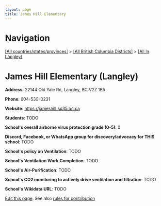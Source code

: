 ```yaml
---
layout: page
title: James Hill Elementary
---
```

# Navigation

[[All countries/states/provinces]](../../..) > [[All British Columbia Districts]](../..) > [[All In Langley]](..)

# James Hill Elementary (Langley)

**Address**: 22144 Old Yale Rd, Langley, BC V2Z 1B5

**Phone**: 604-530-0231

**Website**: <https://jameshill.sd35.bc.ca>

**Students**: TODO

**School's overall airborne virus protection grade (0-5)**: 0

**Discord, Facebook, or WhatsApp group for discovery/advocacy for THIS school**: TODO

**School's policy on Ventilation**: TODO

**School's Ventilation Work Completion**: TODO

**School's Air-Purification**: TODO

**School's CO2 monitoring to actively drive ventilation and filtration**: TODO

**School's Wikidata URL**: TODO


[Edit this page](https://github.com/ventilate-schools/BC/edit/main/./Langley/James_Hill_Elementary.md). See also [rules for contribution](../../../contribution-rules/)